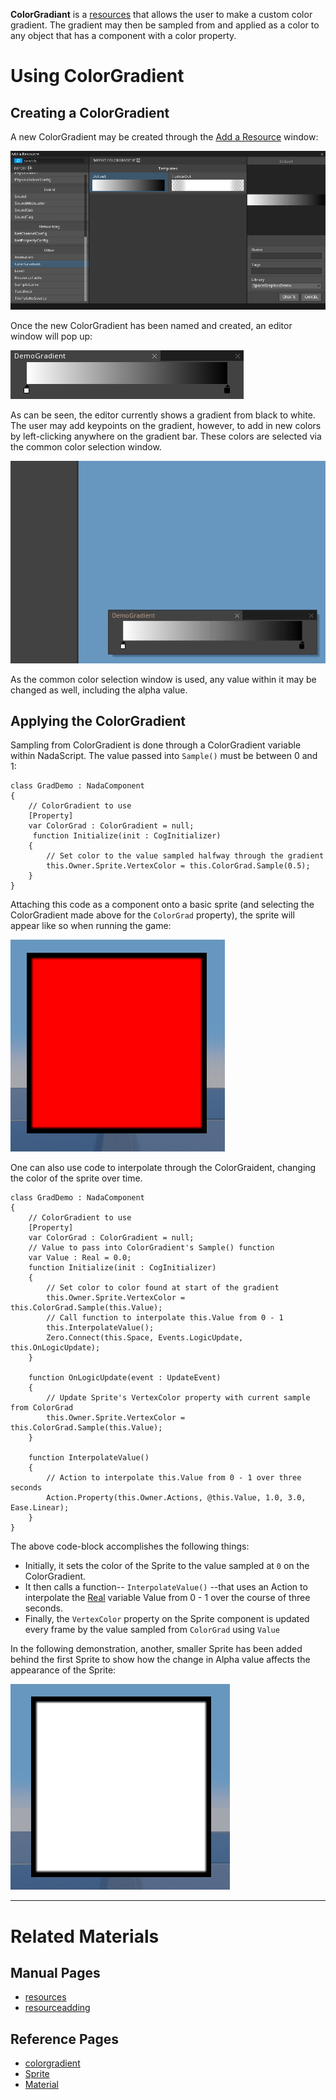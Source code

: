 **ColorGradiant** is a [resources](https://github.com/ZilchEngine/ZilchDocs/blob/master/zero_editor_documentation/zeromanual/architecture/resources.markdown) that allows the user to make a custom color gradient. The gradient may then be sampled from and applied as a color to any object that has a component with a color property.

 # Using ColorGradient
 ## Creating a ColorGradient
A new ColorGradient may be created through the [Add a Resource](https://github.com/ZilchEngine/ZilchDocs/blob/master/zero_editor_documentation/zeromanual/editor/editorcommands/resourceadding.markdown) window:



![image](https://raw.githubusercontent.com/ZilchEngine/ZilchFiles/master/doc_files/47008.png)


Once the new ColorGradient has been named and created, an editor window will pop up:



![image](https://raw.githubusercontent.com/ZilchEngine/ZilchFiles/master/doc_files/47010.png)


As can be seen, the editor currently shows a gradient from black to white. The user may add keypoints on the gradient, however, to add in new colors by left-clicking anywhere on the gradient bar. These colors are selected via the common color selection window.



![ColorGradient_Using](https://raw.githubusercontent.com/ZilchEngine/ZilchFiles/master/doc_files/47196.gif)


As the common color selection window is used, any value within it may be changed as well, including the alpha value.

 ## Applying the ColorGradient
Sampling from ColorGradient is done through a ColorGradient variable within NadaScript. The value passed into `Sample()` must be between 0 and 1:

```
class GradDemo : NadaComponent
{
    // ColorGradient to use
    [Property]
    var ColorGrad : ColorGradient = null;
     function Initialize(init : CogInitializer)
    {
        // Set color to the value sampled halfway through the gradient
        this.Owner.Sprite.VertexColor = this.ColorGrad.Sample(0.5);
    }
}
```


Attaching this code as a component onto a basic sprite (and selecting the ColorGradient made above for the `ColorGrad` property), the sprite will appear like so when running the game:



![image](https://raw.githubusercontent.com/ZilchEngine/ZilchFiles/master/doc_files/47203.png)


One can also use code to interpolate through the ColorGraident, changing the color of the sprite over time.

```
class GradDemo : NadaComponent
{
    // ColorGradient to use
    [Property]
    var ColorGrad : ColorGradient = null;
    // Value to pass into ColorGradient's Sample() function
    var Value : Real = 0.0;
    function Initialize(init : CogInitializer)
    {
        // Set color to color found at start of the gradient
        this.Owner.Sprite.VertexColor = this.ColorGrad.Sample(this.Value);
        // Call function to interpolate this.Value from 0 - 1
        this.InterpolateValue();
        Zero.Connect(this.Space, Events.LogicUpdate, this.OnLogicUpdate);
    }
    
    function OnLogicUpdate(event : UpdateEvent)
    {
        // Update Sprite's VertexColor property with current sample from ColorGrad
        this.Owner.Sprite.VertexColor = this.ColorGrad.Sample(this.Value);
    }
    
    function InterpolateValue()
    {
        // Action to interpolate this.Value from 0 - 1 over three seconds
        Action.Property(this.Owner.Actions, @this.Value, 1.0, 3.0, Ease.Linear);
    }
}
```


The above code-block accomplishes the following things:

 - Initially, it sets the color of the Sprite to the value sampled at `0` on the ColorGradient.
 - It then calls a function-- `InterpolateValue()` --that uses an Action to interpolate the [Real](https://github.com/ZilchEngine/ZilchDocs/blob/master/code_reference/nada_base_types/real.markdown) variable Value from 0 - 1 over the course of three seconds.
 - Finally, the `VertexColor` property on the Sprite component is updated every frame by the value sampled from `ColorGrad` using `Value`

In the following demonstration, another, smaller Sprite has been added behind the first Sprite to show how the change in Alpha value affects the appearance of the Sprite:



![ColorGradient_WithAlphaAppliedToSprite](https://raw.githubusercontent.com/ZilchEngine/ZilchFiles/master/doc_files/47215.gif)


---

 # Related Materials
 ## Manual Pages
- [resources](https://github.com/ZilchEngine/ZilchDocs/blob/master/zero_editor_documentation/zeromanual/architecture/resources.markdown)
- [resourceadding](https://github.com/ZilchEngine/ZilchDocs/blob/master/zero_editor_documentation/zeromanual/editor/editorcommands/resourceadding.markdown)
 ## Reference Pages
- [colorgradient](https://github.com/ZilchEngine/ZilchDocs/blob/master/code_reference/class_reference/colorgradient.markdown)
- [Sprite](https://github.com/ZilchEngine/ZilchDocs/blob/master/code_reference/class_reference/sprite.markdown) 
- [Material](https://github.com/ZilchEngine/ZilchDocs/blob/master/code_reference/class_reference/material.markdown) 

 

 